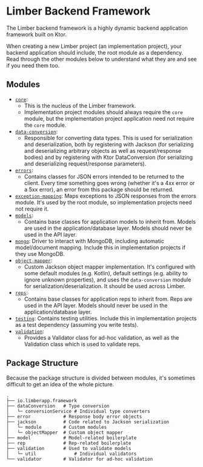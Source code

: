 # Limber Backend Framework

The Limber backend framework is a highly dynamic backend application framework built on Ktor.

When creating a new Limber project (an implementation project), your backend application should
include, the root module as a dependency. Read through the other modules below to understand what
they are and see if you need them too.

## Modules

* [`core`](/core):
    * This is the nucleus of the Limber framework.
    * Implementation project modules should always require the `core` module,
        but the implementation project application need not require the `core` module.
* [`data-conversion`](/data-conversion):
    * Responsible for converting data types.
        This is used for serialization and deserialization,
        both by registering with Jackson
        (for serializing and deserializing arbitrary objects as well as request/response bodies)
        and by registering with Ktor DataConversion
        (for serializing and deserializing request/response parameters).
* [`errors`](/errors):
    * Contains classes for JSON errors intended to be returned to the client.
        Every time something goes wrong (whether it's a 4xx error or a 5xx error),
        an error from this package should be returned.
* [`exception-mapping`](/exception-mapping):
    Maps exceptions to JSON responses from the errors module.
    It's used by the root module, so implementation projects need not require it.
* [`models`](/models):
    * Contains base classes for application models to inherit from.
        Models are used in the application/database layer.
        Models should never be used in the API layer.
* [`mongo`](/mongo):
    Driver to interact with MongoDB, including automatic model/document mapping.
    Include this in implementation projects if they use MongoDB.
* [`object-mapper`](/object-mapper):
    * Custom Jackson object mapper implementation.
        It's configured with some default modules (e.g. Kotlin),
        default settings (e.g. ability to ignore unknown properties),
        and uses the `data-conversion` module for serialization/deserialization.
        It should be used across Limber.
* [`reps`](/reps):
    * Contains base classes for application reps to inherit from.
        Reps are used in the API layer.
        Models should never be used in the application/database layer.
* [`testing`](/reps):
    Contains testing utilities.
    Include this in implementation projects as a test dependency (assuming you write tests).
* [`validation`](/validation):
    * Provides a Validator class for ad-hoc validation,
        as well as the Validation class which is used to validate reps.

## Package Structure

Because the package structure is divided between modules, it's sometimes difficult to get an idea of
the whole picture.

```
.
├── io.limberapp.framework
├── dataConversion   # Type conversion
│   └─ conversionService # Individual type converters
├── error            # Response body error objects
├── jackson          # Code related to Jackson serialization
│   └─ module        # Custom modules
│   └─ objectMapper  # Custom object mapper
├── model            # Model-related boilerplate
├── rep              # Rep-related boilerplate
├── validation       # Used to validate models
│   └─ util              # Individual validators
└── validator        # Validator for ad-hoc validation
```
